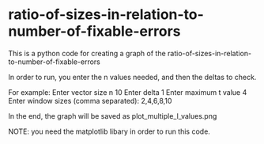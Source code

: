 # ratio-of-sizes-in-relation-to-number-of-fixable-errors

This is a python code for creating a graph of the ratio-of-sizes-in-relation-to-number-of-fixable-errors

In order to run, you enter the n values needed, and then the deltas to check.

For example:
Enter vector size n 10
Enter delta 1
Enter maximum t value 4
Enter window sizes (comma separated): 2,4,6,8,10

In the end, the graph will be saved as plot_multiple_l_values.png

NOTE: you need the matplotlib libary in order to run this code.
